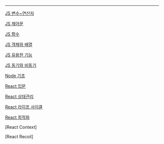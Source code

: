 
---


[JS 변수~연산자](JS_VariableTypeOperator.md)

[JS 제어문](JS_ControlStatement.md)

[JS 함수](JS_Function.md)

[JS 객체와 배열](JS_Collection.md)

[JS 유용한 기능](JS_UsefulThings.md)

[JS 동기와 비동기](JS_Synchronize.md)

[Node 기초](Node_Init.md)

[React 입문](React_Init.md)

[React 상태관리](React_Hook.md)

[React 라이프 사이클](React_LifeCycle.md)

[React 최적화](React_optimization.md)

[React Context]

[React Recoil]